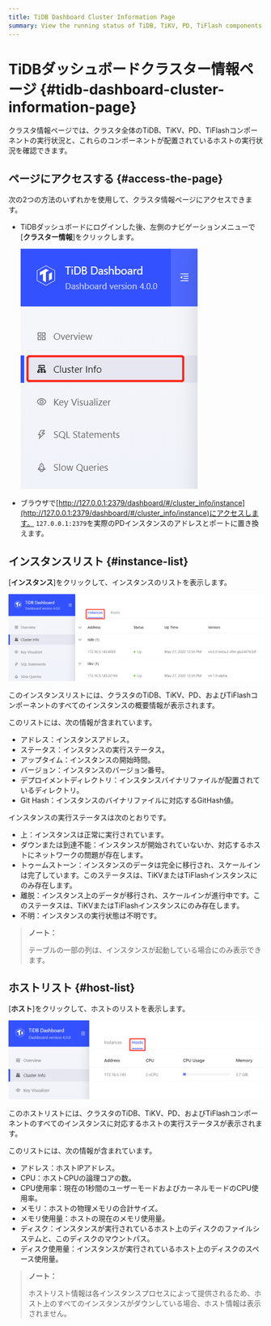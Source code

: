 ```yaml
---
title: TiDB Dashboard Cluster Information Page
summary: View the running status of TiDB, TiKV, PD, TiFlash components in the entire cluster and the running status of the host on which these components are located.
---
```


# TiDBダッシュボードクラスター情報ページ {#tidb-dashboard-cluster-information-page}

クラスタ情報ページでは、クラスタ全体のTiDB、TiKV、PD、TiFlashコンポーネントの実行状況と、これらのコンポーネントが配置されているホストの実行状況を確認できます。

## ページにアクセスする {#access-the-page}

次の2つの方法のいずれかを使用して、クラスタ情報ページにアクセスできます。

-   TiDBダッシュボードにログインした後、左側のナビゲーションメニューで[**クラスター情報**]をクリックします。

    ![Access cluster information page](/media/dashboard/dashboard-cluster-info-access.png)

-   ブラウザで[http://127.0.0.1:2379/dashboard/#/cluster_info/instance](http://127.0.0.1:2379/dashboard/#/cluster_info/instance)にアクセスします。 `127.0.0.1:2379`を実際のPDインスタンスのアドレスとポートに置き換えます。

## インスタンスリスト {#instance-list}

[**インスタンス**]をクリックして、インスタンスのリストを表示します。

![Instance list](/media/dashboard/dashboard-cluster-info-instances.png)

このインスタンスリストには、クラスタのTiDB、TiKV、PD、およびTiFlashコンポーネントのすべてのインスタンスの概要情報が表示されます。

このリストには、次の情報が含まれています。

-   アドレス：インスタンスアドレス。
-   ステータス：インスタンスの実行ステータス。
-   アップタイム：インスタンスの開始時間。
-   バージョン：インスタンスのバージョン番号。
-   デプロイメントディレクトリ：インスタンスバイナリファイルが配置されているディレクトリ。
-   Git Hash：インスタンスのバイナリファイルに対応するGitHash値。

インスタンスの実行ステータスは次のとおりです。

-   上：インスタンスは正常に実行されています。
-   ダウンまたは到達不能：インスタンスが開始されていないか、対応するホストにネットワークの問題が存在します。
-   トゥームストーン：インスタンスのデータは完全に移行され、スケールインは完了しています。このステータスは、TiKVまたはTiFlashインスタンスにのみ存在します。
-   離脱：インスタンス上のデータが移行され、スケールインが進行中です。このステータスは、TiKVまたはTiFlashインスタンスにのみ存在します。
-   不明：インスタンスの実行状態は不明です。

> **ノート：**
>
> テーブルの一部の列は、インスタンスが起動している場合にのみ表示できます。

## ホストリスト {#host-list}

[**ホスト**]をクリックして、ホストのリストを表示します。

![Host list](/media/dashboard/dashboard-cluster-info-hosts.png)

このホストリストには、クラスタのTiDB、TiKV、PD、およびTiFlashコンポーネントのすべてのインスタンスに対応するホストの実行ステータスが表示されます。

このリストには、次の情報が含まれています。

-   アドレス：ホストIPアドレス。
-   CPU：ホストCPUの論理コアの数。
-   CPU使用率：現在の1秒間のユーザーモードおよびカーネルモードのCPU使用率。
-   メモリ：ホストの物理メモリの合計サイズ。
-   メモリ使用量：ホストの現在のメモリ使用量。
-   ディスク：インスタンスが実行されているホスト上のディスクのファイルシステムと、このディスクのマウントパス。
-   ディスク使用量：インスタンスが実行されているホスト上のディスクのスペース使用量。

> **ノート：**
>
> ホストリスト情報は各インスタンスプロセスによって提供されるため、ホスト上のすべてのインスタンスがダウンしている場合、ホスト情報は表示されません。
